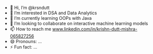 - 👋 Hi, I’m @krsndutt
- 👀 I’m interested in DSA and Data Analytics
- 🌱 I’m currently learning OOPs with Java
- 💞️ I’m looking to collaborate on interactive machine learning models
- 📫 How to reach me www.linkedin.com/in/krishn-dutt-mishra-065827256
- 😄 Pronouns: ...
- ⚡ Fun fact: ...

<!---
krsndutt/krsndutt is a ✨ special ✨ repository because its `README.md` (this file) appears on your GitHub profile.
You can click the Preview link to take a look at your changes.
--->
